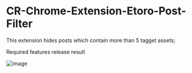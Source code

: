 # CR-Chrome-Extension-Etoro-Post-Filter
This extension hides posts which contain more than 5 tagget assets;

Required features release result

![image](https://user-images.githubusercontent.com/23003820/117671711-c48f8580-b1b1-11eb-8d81-e7c01ce0f280.png)

